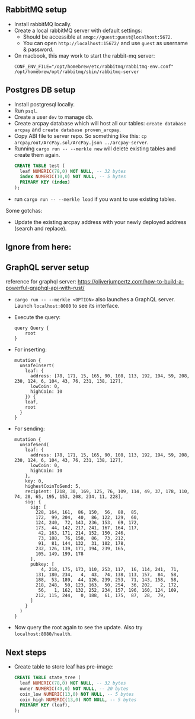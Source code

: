 ## RabbitMQ setup
- Install rabbitMQ locally.
- Create a local rabbitMQ server with default settings:
  - Should be accessible at `amqp://guest:guest@localhost:5672`.
  - You can open `http://localhost:15672/` and use `guest` as username & password.
- On macbook, this may work to start the rabbit-mq server:
  ```
  CONF_ENV_FILE="/opt/homebrew/etc/rabbitmq/rabbitmq-env.conf" /opt/homebrew/opt/rabbitmq/sbin/rabbitmq-server
  ```

## Postgres DB setup
- Install postgresql locally.
- Run `psql`.
- Create a user `dev` to manage db.
- Create arcpay database which will host all our tables: `create database arcpay` and `create database proven_arcpay`.
- Copy ABI file to server repo. So something like this: `cp arcpay/out/ArcPay.sol/ArcPay.json ../arcpay-server`.
- Running `cargo run -- --merkle new` will delete existing tables and create them again.
  ```sql
  CREATE TABLE test (
    leaf NUMERIC(78,0) NOT NULL, -- 32 bytes
    index NUMERIC(10,0) NOT NULL, -- 5 bytes
    PRIMARY KEY (index)
  );
  ```
- run `cargo run -- --merkle load` if you want to use existing tables.


Some gotchas:
- Update the existing arcpay address with your newly deployed address (search and replace).

Ignore from here:
-------

## GraphQL server setup
reference for graphql server: https://oliverjumpertz.com/how-to-build-a-powerful-graphql-api-with-rust/

- `cargo run -- --merkle <OPTION>` also launches a GraphQL server. Launch `localhost:8080` to see its interface.

- Execute the query:
  ```
  query Query {
      root
  }
  ```

- For inserting:
  ```
  mutation {
    unsafeInsert(
      leaf: {
        address: [78, 171, 15, 165, 90, 108, 113, 192, 194, 59, 208, 230, 124, 6, 104, 43, 76, 231, 138, 127],
        lowCoin: 0,
        highCoin: 10
      }) {
      leaf,
      root
    }
  }
  ```

- For sending:
  ```
  mutation {
    unsafeSend(
      leaf: {
        address: [78, 171, 15, 165, 90, 108, 113, 192, 194, 59, 208, 230, 124, 6, 104, 43, 76, 231, 138, 127],
        lowCoin: 0,
        highCoin: 10
      },
      key: 0,
      highestCoinToSend: 5,
      recipient: [218, 30, 169, 125, 76, 109, 114, 49, 37, 178, 110, 74, 20, 65, 195, 153, 208, 234, 11, 228],
      sig: {
        sig: [
          228, 164, 161,  86, 150,  56,  88,  85,
          172,  99, 204,  40,  86, 122, 129,  60,
          124, 240,  72, 143, 236, 153,  69, 172,
          173,  44, 142, 217, 241, 167, 164, 117,
           42, 163, 171, 214, 152, 150, 246,
           73, 188,  76, 150,  86,  73, 212,
           91,  81, 144, 132,  31, 102, 178,
          232, 126, 139, 171, 194, 239, 165,
          105, 149, 199, 178
        ],
        pubkey: [
            4, 218, 175, 173, 110, 253, 117,  16, 114, 241,  71,
          131, 180, 234,   4,  43,  74, 138, 113, 157,  84,  58,
          188,  53, 189,  44, 126, 239, 253,  71, 143, 158,  58,
          218, 248,  50, 123, 163,  50, 254,  36, 202,   2, 172,
           56,   1, 162, 132, 252, 234, 157, 196, 160, 124, 109,
          212, 115, 244,   0, 188,  61, 175,  87,  28,  79,
        ]
      }
    )
  }
  ```

- Now query the root again to see the update. Also try `localhost:8080/health`.

## Next steps
- Create table to store leaf has pre-image:
  ```sql
  CREATE TABLE state_tree (
    leaf NUMERIC(78,0) NOT NULL, -- 32 bytes
    owner NUMERIC(49,0) NOT NULL, -- 20 bytes
    coin_low NUMERIC(13,0) NOT NULL, -- 5 bytes
    coin_high NUMERIC(13,0) NOT NULL, -- 5 bytes
    PRIMARY KEY (leaf),
  );
  ```

